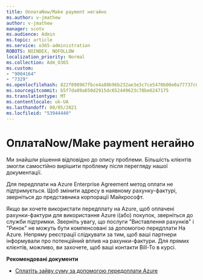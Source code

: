 ```yaml
---
title: ОплатаNow/Make payment негайно
ms.author: v-jmathew
author: v-jmathew
manager: scotv
ms.audience: Admin
ms.topic: article
ms.service: o365-administration
ROBOTS: NOINDEX, NOFOLLOW
localization_priority: Normal
ms.collection: Adm_O365
ms.custom:
- "9004164"
- "7329"
ms.openlocfilehash: 822f098967fbce4a80b96b232ae3e3c7ce5470b00e0a77737c090798ca6945fc
ms.sourcegitcommit: b5f7da89a650d2915dc652449623c78be6247175
ms.translationtype: MT
ms.contentlocale: uk-UA
ms.lasthandoff: 08/05/2021
ms.locfileid: "53944440"
---
```

# <a name="paynowmake-payment-immediately"></a>ОплатаNow/Make payment негайно

Ми знайшли рішення відповідно до опису проблеми. Більшість клієнтів змогли самостійно вирішити проблему після перегляду нашої документації.

Для передплати на Azure Enterprise Agreement метод оплати не підтримується. Щоб змінити адресу в наявному рахунку-фактурі, зверніться до представника корпорації Майкрософт.

Якщо ви хочете використати передплату на Azure, щоб оплачені рахунки-фактури для використання Azure і(або) покупок, зверніться до служби підтримки. Зверніть увагу, що послуги "Виставлення рахунків" і "Ринок" не можуть бути компенсовані за допомогою передплати На Azure. Непряму реєстрації слідкувати за тим, щоб ваші партнери інформували про потенційний вплив на рахунки-фактури. Для прямих клієнтів, можливо, ви захочете, щоб ваші контакти Bill-To в курсі.

**Рекомендовані документи**

- [Сплатіть зайву суму за допомогою передоплати Azure](https://docs.microsoft.com/azure/cost-management-billing/manage/ea-portal-enrollment-invoices#pay-your-overage-with-your-azure-prepayment)
